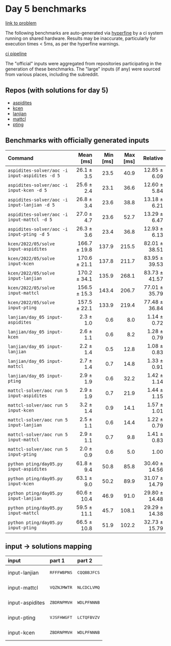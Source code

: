 # Day 5 benchmarks

[link to problem](http://adventofcode.com/2022/day/5)

The following benchmarks are auto-generated via [hyperfine](https://github.com/sharkdp/hyperfine) by a ci system running on shared hardware. Results may be inaccurate, particularly for execution times < 5ms, as per the hyperfine warnings.

[ci pipeline](http://ci.papercode.net:8080/teams/aoc2022/pipelines/aoc-compare-2022)

The "official" inputs were aggregated from repositories participating in the generation of these benchmarks. The "large" inputs (if any) were sourced from various places, including the subreddit.

## Repos (with solutions for day 5)


- [aspidites](https://github.com/aspidites/aoc2022)
- [kcen](https://github.com/kcen/AdventOfCode)
- [lanjian](https://github.com/LanJian/aoc-2022)
- [mattcl](https://github.com/mattcl/aoc2022)
- [pting](https://github.com/pting/aoc2022)

## Benchmarks with officially generated inputs
| Command | Mean [ms] | Min [ms] | Max [ms] | Relative |
|:---|---:|---:|---:|---:|
| `aspidites-solver/aoc -i input-aspidites -d 5` | 26.1 ± 3.5 | 23.5 | 40.9 | 12.85 ± 6.09 |
| `aspidites-solver/aoc -i input-kcen -d 5` | 25.6 ± 2.4 | 23.1 | 36.6 | 12.60 ± 5.84 |
| `aspidites-solver/aoc -i input-lanjian -d 5` | 26.8 ± 3.4 | 23.6 | 38.8 | 13.18 ± 6.21 |
| `aspidites-solver/aoc -i input-mattcl -d 5` | 27.0 ± 4.7 | 23.6 | 52.7 | 13.29 ± 6.47 |
| `aspidites-solver/aoc -i input-pting -d 5` | 26.3 ± 3.6 | 23.4 | 36.8 | 12.93 ± 6.13 |
| `kcen/2022/05/solve input-aspidites` | 166.7 ± 19.8 | 137.9 | 215.5 | 82.01 ± 38.51 |
| `kcen/2022/05/solve input-kcen` | 170.6 ± 21.1 | 137.8 | 211.7 | 83.95 ± 39.53 |
| `kcen/2022/05/solve input-lanjian` | 170.2 ± 34.1 | 135.9 | 268.1 | 83.73 ± 41.57 |
| `kcen/2022/05/solve input-mattcl` | 156.5 ± 15.3 | 143.4 | 206.7 | 77.01 ± 35.79 |
| `kcen/2022/05/solve input-pting` | 157.5 ± 22.1 | 133.9 | 219.4 | 77.48 ± 36.84 |
| `lanjian/day_05 input-aspidites` | 2.3 ± 1.0 | 0.6 | 8.0 | 1.14 ± 0.72 |
| `lanjian/day_05 input-kcen` | 2.6 ± 1.1 | 0.6 | 8.2 | 1.28 ± 0.79 |
| `lanjian/day_05 input-lanjian` | 2.2 ± 1.4 | 0.5 | 12.8 | 1.08 ± 0.83 |
| `lanjian/day_05 input-mattcl` | 2.7 ± 1.4 | 0.7 | 14.8 | 1.33 ± 0.91 |
| `lanjian/day_05 input-pting` | 2.9 ± 1.9 | 0.6 | 32.2 | 1.42 ± 1.14 |
| `mattcl-solver/aoc run 5 input-aspidites` | 2.9 ± 1.9 | 0.7 | 21.9 | 1.44 ± 1.15 |
| `mattcl-solver/aoc run 5 input-kcen` | 3.2 ± 1.4 | 0.9 | 14.1 | 1.57 ± 1.01 |
| `mattcl-solver/aoc run 5 input-lanjian` | 2.5 ± 1.1 | 0.6 | 14.4 | 1.22 ± 0.79 |
| `mattcl-solver/aoc run 5 input-mattcl` | 2.9 ± 1.1 | 0.7 | 9.8 | 1.41 ± 0.83 |
| `mattcl-solver/aoc run 5 input-pting` | 2.0 ± 0.9 | 0.6 | 5.0 | 1.00 |
| `python pting/day05.py input-aspidites` | 61.8 ± 9.4 | 50.8 | 85.8 | 30.40 ± 14.56 |
| `python pting/day05.py input-kcen` | 63.1 ± 9.0 | 50.2 | 89.9 | 31.07 ± 14.79 |
| `python pting/day05.py input-lanjian` | 60.6 ± 10.4 | 46.9 | 91.0 | 29.80 ± 14.48 |
| `python pting/day05.py input-mattcl` | 59.5 ± 11.1 | 45.7 | 108.1 | 29.29 ± 14.38 |
| `python pting/day05.py input-pting` | 66.5 ± 10.8 | 51.9 | 102.2 | 32.73 ± 15.79 |

## input -> solutions mapping
|input|part 1|part 2|
|:---|:---|:---|
|input-lanjian|<pre>RFFFWBPNS</pre>|<pre>CQQBBJFCS</pre>|
|input-mattcl|<pre>VQZNJMWTR</pre>|<pre>NLCDCLVMQ</pre>|
|input-aspidites|<pre>ZBDRNPMVH</pre>|<pre>WDLPFNNNB</pre>|
|input-pting|<pre>VJSFHWGFT</pre>|<pre>LCTQFBVZV</pre>|
|input-kcen|<pre>ZBDRNPMVH</pre>|<pre>WDLPFNNNB</pre>|
